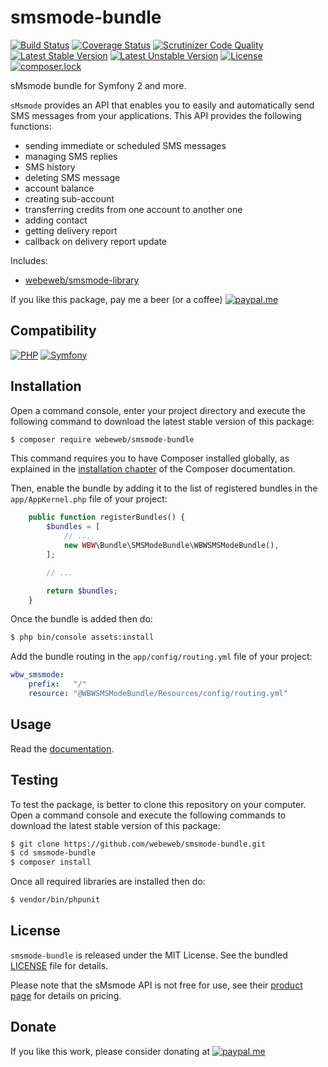 smsmode-bundle
==============

[![Build Status](https://img.shields.io/travis/com/webeweb/smsmode-bundle/master.svg?style=flat-square)](https://travis-ci.com/webeweb/smsmode-bundle)
[![Coverage Status](https://img.shields.io/coveralls/webeweb/smsmode-bundle/master.svg?style=flat-square)](https://coveralls.io/github/webeweb/smsmode-bundle?branch=master)
[![Scrutinizer Code Quality](https://img.shields.io/scrutinizer/quality/g/webeweb/smsmode-bundle/master.svg?style=flat-square)](https://scrutinizer-ci.com/g/webeweb/smsmode-bundle/?branch=master)
[![Latest Stable Version](https://img.shields.io/packagist/v/webeweb/smsmode-bundle.svg?style=flat-square)](https://packagist.org/packages/webeweb/smsmode-bundle)
[![Latest Unstable Version](https://img.shields.io/packagist/vpre/webeweb/smsmode-bundle.svg?style=flat-square)](https://packagist.org/packages/webeweb/smsmode-bundle)
[![License](https://img.shields.io/packagist/l/webeweb/smsmode-bundle.svg?style=flat-square)](https://packagist.org/packages/webeweb/smsmode-bundle)
[![composer.lock](https://img.shields.io/badge/.lock-uncommited-important.svg?style=flat-square)](https://packagist.org/packages/webeweb/smsmode-bundle)

sMsmode bundle for Symfony 2 and more.

`sMsmode` provides an API that enables you to easily and automatically send SMS
messages from your applications. This API provides the following functions:

- sending immediate or scheduled SMS messages
- managing SMS replies
- SMS history
- deleting SMS message
- account balance
- creating sub-account
- transferring credits from one account to another one
- adding contact
- getting delivery report
- callback on delivery report update

Includes:

- [webeweb/smsmode-library](https://github.com/webeweb/smsmode-library)


If you like this package, pay me a beer (or a coffee)
[![paypal.me](https://img.shields.io/badge/paypal.me-webeweb-0070ba.svg?style=flat-square&logo=paypal)](https://www.paypal.me/webeweb)

## Compatibility

[![PHP](https://img.shields.io/packagist/php-v/webeweb/syntaxhighlighter-bundle.svg?style=flat-square)](http://php.net)
[![Symfony](https://img.shields.io/badge/symfony-%5E2.7%7C%5E3.0%7C%5E4.0-brightness.svg?style=flat-square)](https://symfony.com)

## Installation

Open a command console, enter your project directory and execute the following
command to download the latest stable version of this package:

```bash
$ composer require webeweb/smsmode-bundle
```

This command requires you to have Composer installed globally, as explained in
the [installation chapter](https://getcomposer.org/doc/00-intro.md) of the
Composer documentation.

Then, enable the bundle by adding it to the list of registered bundles
in the `app/AppKernel.php` file of your project:

```php
    public function registerBundles() {
        $bundles = [
            // ...
            new WBW\Bundle\SMSModeBundle\WBWSMSModeBundle(),
        ];

        // ...

        return $bundles;
    }
```

Once the bundle is added then do:

```bash
$ php bin/console assets:install
```

Add the bundle routing in the `app/config/routing.yml` file of your project:

```yml
wbw_smsmode:
    prefix:   "/"
    resource: "@WBWSMSModeBundle/Resources/config/routing.yml"
```

## Usage

Read the [documentation](Resources/doc/index.md).

## Testing

To test the package, is better to clone this repository on your computer.
Open a command console and execute the following commands to download the latest
stable version of this package:

```bash
$ git clone https://github.com/webeweb/smsmode-bundle.git
$ cd smsmode-bundle
$ composer install
```

Once all required libraries are installed then do:

```bash
$ vendor/bin/phpunit
```

## License

`smsmode-bundle` is released under the MIT License. See the bundled [LICENSE](LICENSE)
file for details.

Please note that the sMsmode API is not free for use, see their
[product page](https://www.smsmode.com/tarifs-sms/) for details on pricing.

## Donate

If you like this work, please consider donating at
[![paypal.me](https://img.shields.io/badge/paypal.me-webeweb-0070ba.svg?style=flat-square&logo=paypal)](https://www.paypal.me/webeweb)
